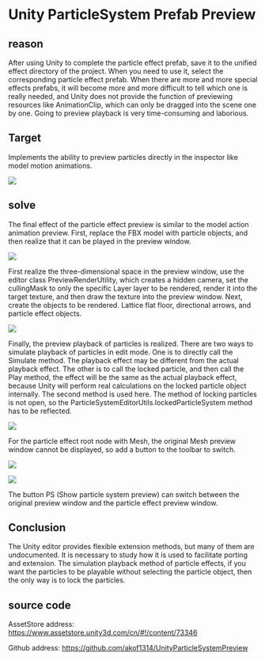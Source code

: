 # Unity ParticleSystem Prefab Preview
## reason
After using Unity to complete the particle effect prefab, save it to the unified effect directory of the project. When you need to use it, select the corresponding particle effect prefab. When there are more and more special effects prefabs, it will become more and more difficult to tell which one is really needed, and Unity does not provide the function of previewing resources like AnimationClip, which can only be dragged into the scene one by one. Going to preview playback is very time-consuming and laborious.

## Target
Implements the ability to preview particles directly in the inspector like model motion animations.

![](http://img.blog.csdn.net/20161031204154560)

## solve
The final effect of the particle effect preview is similar to the model action animation preview. First, replace the FBX model with particle objects, and then realize that it can be played in the preview window.

![](http://img.blog.csdn.net/20161031204228633)

First realize the three-dimensional space in the preview window, use the editor class PreviewRenderUtility, which creates a hidden camera, set the cullingMask to only the specific Layer layer to be rendered, render it into the target texture, and then draw the texture into the preview window. Next, create the objects to be rendered. Lattice flat floor, directional arrows, and particle effect objects.

![](http://img.blog.csdn.net/20161031204254884)

Finally, the preview playback of particles is realized. There are two ways to simulate playback of particles in edit mode. One is to directly call the Simulate method. The playback effect may be different from the actual playback effect. The other is to call the locked particle, and then call the Play method, the effect will be the same as the actual playback effect, because Unity will perform real calculations on the locked particle object internally. The second method is used here. The method of locking particles is not open, so the ParticleSystemEditorUtils.lockedParticleSystem method has to be reflected.

![](http://img.blog.csdn.net/20161031204322640)

For the particle effect root node with Mesh, the original Mesh preview window cannot be displayed, so add a button to the toolbar to switch.

![](http://img.blog.csdn.net/20161031204347181)

![](http://img.blog.csdn.net/20161031204357266)

The button PS (Show particle system preview) can switch between the original preview window and the particle effect preview window.

## Conclusion
The Unity editor provides flexible extension methods, but many of them are undocumented. It is necessary to study how it is used to facilitate porting and extension. The simulation playback method of particle effects, if you want the particles to be playable without selecting the particle object, then the only way is to lock the particles.

## source code
AssetStore address: https://www.assetstore.unity3d.com/cn/#!/content/73346

Github address: https://github.com/akof1314/UnityParticleSystemPreview
